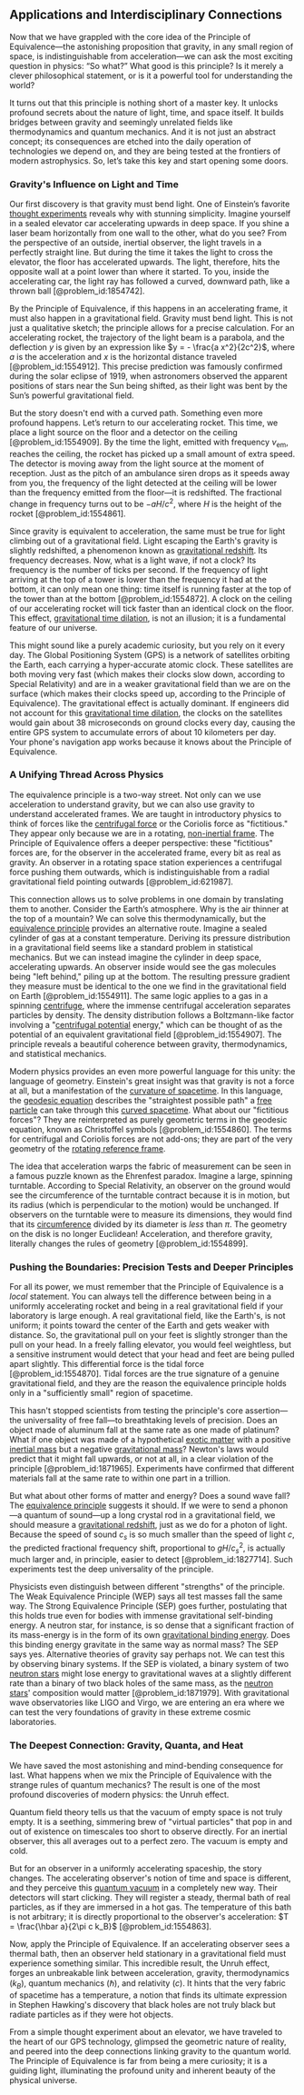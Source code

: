 ## Applications and Interdisciplinary Connections

Now that we have grappled with the core idea of the Principle of Equivalence—the astonishing proposition that gravity, in any small region of space, is indistinguishable from acceleration—we can ask the most exciting question in physics: “So what?” What good is this principle? Is it merely a clever philosophical statement, or is it a powerful tool for understanding the world?

It turns out that this principle is nothing short of a master key. It unlocks profound secrets about the nature of light, time, and space itself. It builds bridges between gravity and seemingly unrelated fields like thermodynamics and quantum mechanics. And it is not just an abstract concept; its consequences are etched into the daily operation of technologies we depend on, and they are being tested at the frontiers of modern astrophysics. So, let’s take this key and start opening some doors.

### Gravity's Influence on Light and Time

Our first discovery is that gravity must bend light. One of Einstein’s favorite [thought experiments](@article_id:264080) reveals why with stunning simplicity. Imagine yourself in a sealed elevator car accelerating upwards in deep space. If you shine a laser beam horizontally from one wall to the other, what do you see? From the perspective of an outside, inertial observer, the light travels in a perfectly straight line. But during the time it takes the light to cross the elevator, the floor has accelerated upwards. The light, therefore, hits the opposite wall at a point lower than where it started. To you, inside the accelerating car, the light ray has followed a curved, downward path, like a thrown ball [@problem_id:1854742].

By the Principle of Equivalence, if this happens in an accelerating frame, it must also happen in a gravitational field. Gravity must bend light. This is not just a qualitative sketch; the principle allows for a precise calculation. For an accelerating rocket, the trajectory of the light beam is a parabola, and the deflection $y$ is given by an expression like $y = - \frac{a x^2}{2c^2}$, where $a$ is the acceleration and $x$ is the horizontal distance traveled [@problem_id:1554912]. This precise prediction was famously confirmed during the solar eclipse of 1919, when astronomers observed the apparent positions of stars near the Sun being shifted, as their light was bent by the Sun’s powerful gravitational field.

But the story doesn't end with a curved path. Something even more profound happens. Let’s return to our accelerating rocket. This time, we place a light source on the floor and a detector on the ceiling [@problem_id:1554909]. By the time the light, emitted with frequency $\nu_{\text{em}}$, reaches the ceiling, the rocket has picked up a small amount of extra speed. The detector is moving away from the light source at the moment of reception. Just as the pitch of an ambulance siren drops as it speeds away from you, the frequency of the light detected at the ceiling will be lower than the frequency emitted from the floor—it is redshifted. The fractional change in frequency turns out to be $-aH/c^2$, where $H$ is the height of the rocket [@problem_id:1554861].

Since gravity is equivalent to acceleration, the same must be true for light climbing out of a gravitational field. Light escaping the Earth's gravity is slightly redshifted, a phenomenon known as [gravitational redshift](@article_id:158203). Its frequency decreases. Now, what is a light wave, if not a clock? Its frequency is the number of ticks per second. If the frequency of light arriving at the top of a tower is lower than the frequency it had at the bottom, it can only mean one thing: time itself is running faster at the top of the tower than at the bottom [@problem_id:1554872]. A clock on the ceiling of our accelerating rocket will tick faster than an identical clock on the floor. This effect, [gravitational time dilation](@article_id:161649), is not an illusion; it is a fundamental feature of our universe.

This might sound like a purely academic curiosity, but you rely on it every day. The Global Positioning System (GPS) is a network of satellites orbiting the Earth, each carrying a hyper-accurate atomic clock. These satellites are both moving very fast (which makes their clocks slow down, according to Special Relativity) and are in a weaker gravitational field than we are on the surface (which makes their clocks speed up, according to the Principle of Equivalence). The gravitational effect is actually dominant. If engineers did not account for this [gravitational time dilation](@article_id:161649), the clocks on the satellites would gain about 38 microseconds on ground clocks every day, causing the entire GPS system to accumulate errors of about 10 kilometers per day. Your phone's navigation app works because it knows about the Principle of Equivalence.

### A Unifying Thread Across Physics

The equivalence principle is a two-way street. Not only can we use acceleration to understand gravity, but we can also use gravity to understand accelerated frames. We are taught in introductory physics to think of forces like the [centrifugal force](@article_id:173232) or the Coriolis force as "fictitious." They appear only because we are in a rotating, [non-inertial frame](@article_id:275083). The Principle of Equivalence offers a deeper perspective: these "fictitious" forces are, for the observer in the accelerated frame, every bit as real as gravity. An observer in a rotating space station experiences a centrifugal force pushing them outwards, which is indistinguishable from a radial gravitational field pointing outwards [@problem_id:621987].

This connection allows us to solve problems in one domain by translating them to another. Consider the Earth’s atmosphere. Why is the air thinner at the top of a mountain? We can solve this thermodynamically, but the [equivalence principle](@article_id:151765) provides an alternative route. Imagine a sealed cylinder of gas at a constant temperature. Deriving its pressure distribution in a gravitational field seems like a standard problem in statistical mechanics. But we can instead imagine the cylinder in deep space, accelerating upwards. An observer inside would see the gas molecules being "left behind," piling up at the bottom. The resulting pressure gradient they measure must be identical to the one we find in the gravitational field on Earth [@problem_id:1554911]. The same logic applies to a gas in a spinning [centrifuge](@article_id:264180), where the immense centrifugal acceleration separates particles by density. The density distribution follows a Boltzmann-like factor involving a "[centrifugal potential](@article_id:171953) energy," which can be thought of as the potential of an equivalent gravitational field [@problem_id:1554907]. The principle reveals a beautiful coherence between gravity, thermodynamics, and statistical mechanics.

Modern physics provides an even more powerful language for this unity: the language of geometry. Einstein's great insight was that gravity is not a force at all, but a manifestation of the [curvature of spacetime](@article_id:188986). In this language, the [geodesic equation](@article_id:136061) describes the "straightest possible path" a [free particle](@article_id:167125) can take through this [curved spacetime](@article_id:184444). What about our "fictitious forces"? They are reinterpreted as purely geometric terms in the geodesic equation, known as Christoffel symbols [@problem_id:1554860]. The terms for centrifugal and Coriolis forces are not add-ons; they are part of the very geometry of the [rotating reference frame](@article_id:175041).

The idea that acceleration warps the fabric of measurement can be seen in a famous puzzle known as the Ehrenfest paradox. Imagine a large, spinning turntable. According to Special Relativity, an observer on the ground would see the circumference of the turntable contract because it is in motion, but its radius (which is perpendicular to the motion) would be unchanged. If observers on the turntable were to measure its dimensions, they would find that its [circumference](@article_id:263108) divided by its diameter is *less* than $\pi$. The geometry on the disk is no longer Euclidean! Acceleration, and therefore gravity, literally changes the rules of geometry [@problem_id:1554899].

### Pushing the Boundaries: Precision Tests and Deeper Principles

For all its power, we must remember that the Principle of Equivalence is a *local* statement. You can always tell the difference between being in a uniformly accelerating rocket and being in a real gravitational field if your laboratory is large enough. A real gravitational field, like the Earth's, is not uniform; it points toward the center of the Earth and gets weaker with distance. So, the gravitational pull on your feet is slightly stronger than the pull on your head. In a freely falling elevator, you would feel weightless, but a sensitive instrument would detect that your head and feet are being pulled apart slightly. This differential force is the tidal force [@problem_id:1554870]. Tidal forces are the true signature of a genuine gravitational field, and they are the reason the equivalence principle holds only in a "sufficiently small" region of spacetime.

This hasn't stopped scientists from testing the principle's core assertion—the universality of free fall—to breathtaking levels of precision. Does an object made of aluminum fall at the same rate as one made of platinum? What if one object was made of a hypothetical [exotic matter](@article_id:199166) with a positive [inertial mass](@article_id:266739) but a negative [gravitational mass](@article_id:260254)? Newton's laws would predict that it might fall upwards, or not at all, in a clear violation of the principle [@problem_id:1871965]. Experiments have confirmed that different materials fall at the same rate to within one part in a trillion.

But what about other forms of matter and energy? Does a sound wave fall? The [equivalence principle](@article_id:151765) suggests it should. If we were to send a phonon—a quantum of sound—up a long crystal rod in a gravitational field, we should measure a [gravitational redshift](@article_id:158203), just as we do for a photon of light. Because the speed of sound $c_s$ is so much smaller than the speed of light $c$, the predicted fractional frequency shift, proportional to $gH/c_s^2$, is actually much larger and, in principle, easier to detect [@problem_id:1827714]. Such experiments test the deep universality of the principle.

Physicists even distinguish between different "strengths" of the principle. The Weak Equivalence Principle (WEP) says all test masses fall the same way. The Strong Equivalence Principle (SEP) goes further, postulating that this holds true even for bodies with immense gravitational self-binding energy. A neutron star, for instance, is so dense that a significant fraction of its mass-energy is in the form of its own [gravitational binding energy](@article_id:158559). Does this binding energy gravitate in the same way as normal mass? The SEP says yes. Alternative theories of gravity say perhaps not. We can test this by observing binary systems. If the SEP is violated, a binary system of two [neutron stars](@article_id:139189) might lose energy to gravitational waves at a slightly different rate than a binary of two black holes of the same mass, as the [neutron stars](@article_id:139189)' composition would matter [@problem_id:1871979]. With gravitational wave observatories like LIGO and Virgo, we are entering an era where we can test the very foundations of gravity in these extreme cosmic laboratories.

### The Deepest Connection: Gravity, Quanta, and Heat

We have saved the most astonishing and mind-bending consequence for last. What happens when we mix the Principle of Equivalence with the strange rules of quantum mechanics? The result is one of the most profound discoveries of modern physics: the Unruh effect.

Quantum field theory tells us that the vacuum of empty space is not truly empty. It is a seething, simmering brew of "virtual particles" that pop in and out of existence on timescales too short to observe directly. For an inertial observer, this all averages out to a perfect zero. The vacuum is empty and cold.

But for an observer in a uniformly accelerating spaceship, the story changes. The accelerating observer's notion of time and space is different, and they perceive this [quantum vacuum](@article_id:155087) in a completely new way. Their detectors will start clicking. They will register a steady, thermal bath of real particles, as if they are immersed in a hot gas. The temperature of this bath is not arbitrary; it is directly proportional to the observer's acceleration: $T = \frac{\hbar a}{2\pi c k_B}$ [@problem_id:1554863].

Now, apply the Principle of Equivalence. If an accelerating observer sees a thermal bath, then an observer held stationary in a gravitational field must experience something similar. This incredible result, the Unruh effect, forges an unbreakable link between acceleration, gravity, thermodynamics ($k_B$), quantum mechanics ($\hbar$), and relativity ($c$). It hints that the very fabric of spacetime has a temperature, a notion that finds its ultimate expression in Stephen Hawking's discovery that black holes are not truly black but radiate particles as if they were hot objects.

From a simple thought experiment about an elevator, we have traveled to the heart of our GPS technology, glimpsed the geometric nature of reality, and peered into the deep connections linking gravity to the quantum world. The Principle of Equivalence is far from being a mere curiosity; it is a guiding light, illuminating the profound unity and inherent beauty of the physical universe.